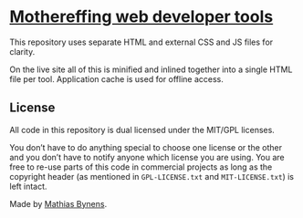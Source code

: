 # [Mothereffing web developer tools](http://mothereff.in/)

This repository uses separate HTML and external CSS and JS files for clarity.

On the live site all of this is minified and inlined together into a single HTML file per tool. Application cache is used for offline access.

## License

All code in this repository is dual licensed under the MIT/GPL licenses.

You don’t have to do anything special to choose one license or the other and you don’t have to notify anyone which license you are using. You are free to re-use parts of this code in commercial projects as long as the copyright header (as mentioned in `GPL-LICENSE.txt` and `MIT-LICENSE.txt`) is left intact.

Made by [Mathias Bynens](http://mathiasbynens.be/).